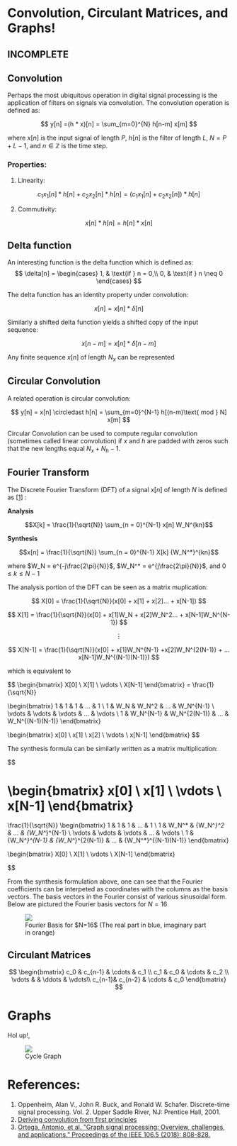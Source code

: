 # Convolution, Circulant Matrices, and Graphs! 

## __INCOMPLETE__


## Convolution

Perhaps the most ubiquitous operation in digital signal processing is the application of filters on signals via convolution. The convolution operation is defined as:

$$ y[n] =(h * x)[n] = \sum_{m=0}^{N} h[n-m] x[m] $$

where $x[n]$ is the input signal of length $P$, $h[n]$ is the filter of length $L$, $N = P + L - 1$, and $n \in \mathbb{Z}$ is the time step.

### Properties:

1. Linearity: 

$$c_1x_1[n] * h[n] + c_2x_2[n] * h[n] = (c_1x_1[n] + c_2x_2[n]) * h[n]$$

2. Commutivity:

$$x[n] * h[n] = h[n] * x[n]$$


## Delta function 

An interesting function is the delta function which is defined as: 
$$
\delta[n] =
    \begin{cases}
            1, &         \text{if } n = 0,\\
            0, &         \text{if } n \neq 0
    \end{cases}
$$

The delta function has an identity property under convolution:

$$ x[n] = x[n] * \delta[n] $$

Similarly a shifted delta function yields a shifted copy of the input sequence:

$$ x[n - m] = x[n] * \delta[n - m] $$

Any finite sequence $x[n]$ of length $N_x$ can be represented

## Circular Convolution

A related operation is circular convolution: 

$$ y[n] = x[n] \circledast h[n] = \sum_{m=0}^{N-1} h[(n-m)\text{ mod } N] x[m] $$

Circular Convolution can be used to compute regular convolution (sometimes called linear convolution) if $x$ and $h$ are padded with zeros such that the new lengths equal $N_x + N_h - 1$. 



## Fourier Transform


The Discrete Fourier Transform (DFT) of a signal $x[n]$ of length $N$ is defined as <a href="#ref_2">[1]</a> :

__Analysis__

$$X[k] = \frac{1}{\sqrt{N}} \sum_{n = 0}^{N-1} x[n] W_N^{kn}$$

__Synthesis__

$$x[n] = \frac{1}{\sqrt{N}} \sum_{n = 0}^{N-1} X[k] {W_N^*}^{kn}$$


where $W_N = e^{-j\frac{2\pi}{N}}$, $W_N^* = e^{j\frac{2\pi}{N}}$, and $0 \le k \le N-1$

The analysis portion of the DFT can be seen as a matrix muplication:


$$ X[0] = \frac{1}{\sqrt{N}}(x[0] + x[1] + x[2]... + x[N-1]) $$

$$ X[1] = \frac{1}{\sqrt{N}}(x[0] + x[1]W_N + x[2]W_N^2... + x[N-1]W_N^{N-1}) $$

$$ \vdots $$

$$ X[N-1] = \frac{1}{\sqrt{N}}(x[0] + x[1]W_N^{N-1} +x[2]W_N^{2(N-1)} + ... x[N-1]W_N^{(N-1)(N-1)}) $$

which is equivalent to 

$$ \begin{bmatrix} X[0] \\ X[1] \\ \vdots \\ X[N-1] \end{bmatrix} = 
\frac{1}{\sqrt{N}} 

\begin{bmatrix} 
1 & 1 & 1 & ... & 1 \\
1 & W_N & W_N^2 & ... & W_N^{N-1} \\
\vdots & \vdots & \vdots & ... & \vdots \\
1 & W_N^{N-1} & W_N^{2(N-1)} & ... & W_N^{(N-1)(N-1)} 
\end{bmatrix}

\begin{bmatrix}
x[0] \\
x[1] \\
x[2] \\
\vdots \\
x[N-1] 
\end{bmatrix}
$$

The synthesis formula can be similarly written as a matrix multiplication:

$$

\begin{bmatrix}
x[0] \\
x[1] \\
\vdots \\
x[N-1] 
\end{bmatrix}
= 
\frac{1}{\sqrt{N}} 
\begin{bmatrix} 
1 & 1 & 1 & ... & 1 \\
1 & W_N^* & {W_N^*}^2 & ... & {W_N^*}^{N-1} \\
\vdots & \vdots & \vdots & ... & \vdots \\
1 & {W_N^*}^{N-1} & {W_N^*}^{2(N-1)} & ... & {W_N^*}^{(N-1)(N-1)} 
\end{bmatrix}

\begin{bmatrix} X[0] \\ X[1] \\ \vdots \\ X[N-1] \end{bmatrix} 

$$

From the synthesis formulation above, one can see that the Fourier coefficients can be interpeted as coordinates with the columns as the basis vectors. The basis vectors in the Fourier consist of various sinusoidal form. Below are pictured the Fourier basis vectors for $N = 16$

<figure>
<img src="{{site.baseurl}}/images/post_im/circulant/basis.png">
  <figcaption>Fourier Basis for $N=16$ (The real part in blue, imaginary part in orange)</figcaption>
</figure>


## Circulant Matrices  

$$
\begin{bmatrix}
 c_0    & c_{n-1} & \cdots  & c_1   \\
 c_1    & c_0     & \cdots  & c_2   \\
 \vdots &         & \ddots & \vdots\\
 c_{n-1}& c_{n-2} & \cdots  & c_0   
\end{bmatrix}
$$

# Graphs 

Hol up!,

<figure>
<img src="{{site.baseurl}}/images/post_im/circulant/grid.png">
  <figcaption>Cycle Graph</figcaption>
</figure>



# References:

<a id="ref_1"></a>
1. Oppenheim, Alan V., John R. Buck, and Ronald W. Schafer. Discrete-time signal processing. Vol. 2. Upper Saddle River, NJ: Prentice Hall, 2001.
<a id="ref_2"></a>
2. [Deriving convolution from first principles](https://towardsdatascience.com/deriving-convolution-from-first-principles-4ff124888028)
3. [Ortega, Antonio, et al. "Graph signal processing: Overview, challenges, and applications." Proceedings of the IEEE 106.5 (2018): 808-828.](https://arxiv.org/pdf/1712.00468.pdf)